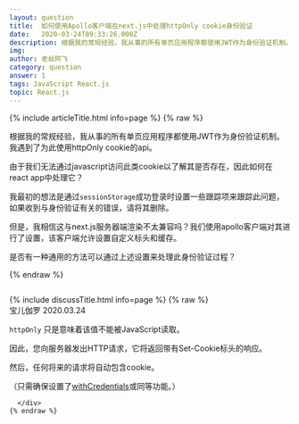 ```yaml
---
layout: question
title:  如何使用Apollo客户端在next.js中处理httpOnly cookie身份验证
date:   2020-03-24T09:33:26.000Z
description: 根据我的常规经验，我从事的所有单页应用程序都使用JWT作为身份验证机制。我遇到了为此使用httpOnly cookie的api。由于我们无法通过jav...
img: 
author: 老丝阿飞
category: question
answer: 1
tags: JavaScript React.js
topic: React.js
---
```

<div class="article-root">
  <div class="article">
    {% include articleTitle.html info=page %}
    {% raw %}
    <div class="article-content"><p><font style="vertical-align: inherit;"><font style="vertical-align: inherit;">根据我的常规经验，我从事的所有单页应用程序都使用JWT作为身份验证机制。</font><font style="vertical-align: inherit;">我遇到了为此使用httpOnly cookie的api。</font></font></p>

<p><font style="vertical-align: inherit;"><font style="vertical-align: inherit;">由于我们无法通过javascript访问此类cookie以了解其是否存在，因此如何在react app中处理它？</font></font></p>

<p><font style="vertical-align: inherit;"><font style="vertical-align: inherit;">我最初的想法是通过</font></font><code>sessionStorage</code><font style="vertical-align: inherit;"><font style="vertical-align: inherit;">成功登录时</font><font style="vertical-align: inherit;">设置一些跟踪项来跟踪此问题，</font><font style="vertical-align: inherit;">如果收到与身份验证有关的错误，请将其删除。</font></font></p>

<p><font style="vertical-align: inherit;"><font style="vertical-align: inherit;">但是，我相信这与next.js服务器端渲染不太兼容吗？</font><font style="vertical-align: inherit;">我们使用apollo客户端对其进行了设置，该客户端允许设置自定义标头和缓存。</font></font></p>

<p><font style="vertical-align: inherit;"><font style="vertical-align: inherit;">是否有一种通用的方法可以通过上述设置来处理此身份验证过程？</font></font></p></div>
    {% endraw %}
  </div>
  <p style="height: 0;width:0;overflow: hidden;"> 第3574篇《如何使用Apollo客户端在next.js中处理httpOnly cookie身份验证》来自Winter(https://github.com/aiyld/aiyld.github.io)的站点</p>
  <div class="discuss-wrapper">
    {% include discussTitle.html info=page %}
    {% raw %}
    <div class="discuss-item">
        <div class="discuss-parent">
          <div class="discuss-meta">
            <span class="discuss-user">宝儿伽罗</span>
            <span class="discuss-time">2020.03.24</span>
          </div>
          <div class="discuss-comment"><p><code>httpOnly</code><font style="vertical-align: inherit;"><font style="vertical-align: inherit;"> 只是意味着该值不能被JavaScript读取。</font></font></p>

<p><font style="vertical-align: inherit;"><font style="vertical-align: inherit;">因此，您向服务器发出HTTP请求，它将返回带有Set-Cookie标头的响应。</font></font></p>

<p><font style="vertical-align: inherit;"><font style="vertical-align: inherit;">然后，任何将来的请求将自动包含cookie。</font></font></p>

<p><font style="vertical-align: inherit;"><font style="vertical-align: inherit;">（只需确保设置了</font></font><a href="https://developer.mozilla.org/en-US/docs/Web/API/XMLHttpRequest/withCredentials" rel="nofollow noreferrer"><font style="vertical-align: inherit;"><font style="vertical-align: inherit;">withCredentials</font></font></a><font style="vertical-align: inherit;"><font style="vertical-align: inherit;">或同等功能。）</font></font></p></div>
        </div>
        
      </div>
    {% endraw %}
  </div>
<div>
